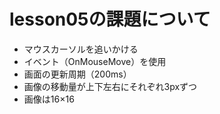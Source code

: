 # lesson05の課題について

- マウスカーソルを追いかける
- イベント（OnMouseMove）を使用
- 画面の更新周期（200ms）
- 画像の移動量が上下左右にそれぞれ3pxずつ
- 画像は16×16